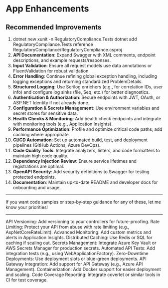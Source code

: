 
# App Enhancements

## Recommended Improvements

1. dotnet new xunit -n RegulatoryCompliance.Tests
dotnet add RegulatoryCompliance.Tests reference RegulatoryCompliance/RegulatoryCompliance.csproj
2. **API Documentation**: Expand Swagger with XML comments, endpoint descriptions, and example requests/responses.
3. **Input Validation**: Ensure all request models use data annotations or FluentValidation for robust validation.
4. **Error Handling**: Continue refining global exception handling, including logging exceptions and returning standardized ProblemDetails.
5. **Structured Logging**: Use Serilog enrichers (e.g., for correlation IDs, user info) and configure log sinks (file, Seq, etc.) for better diagnostics.
6. **Authentication & Authorization**: Secure endpoints with JWT, OAuth, or ASP.NET Identity if not already done.
7. **Configuration & Secrets Management**: Use environment variables and secret stores for sensitive data.
8. **Health Checks & Monitoring**: Add health check endpoints and integrate with monitoring tools (e.g., Application Insights).
9. **Performance Optimization**: Profile and optimize critical code paths; add caching where appropriate.
10. **CI/CD Automation**: Set up automated build, test, and deployment pipelines (GitHub Actions, Azure DevOps).
11. **Code Quality Tools**: Integrate analyzers, linters, and code formatters to maintain high code quality.
12. **Dependency Injection Review**: Ensure service lifetimes and registrations are optimal.
13. **OpenAPI Security**: Add security definitions to Swagger for testing protected endpoints.
14. **Documentation**: Maintain up-to-date README and developer docs for onboarding and usage.

---

If you want code samples or step-by-step guidance for any of these, let me know your priorities!

---------------------

API Versioning: Add versioning to your controllers for future-proofing.
Rate Limiting: Protect your API from abuse with rate limiting (e.g., AspNetCoreRateLimit).
Advanced Monitoring: Add custom metrics and alerts in Application Insights.
Distributed Caching: Use Redis or SQL for caching if scaling out.
Secrets Management: Integrate Azure Key Vault or AWS Secrets Manager for production secrets.
Automated API Tests: Add integration tests (e.g., using WebApplicationFactory).
Zero-Downtime Deployments: Use deployment slots or blue-green deployments.
API Gateway Integration: Add support for API Gateway (e.g., Azure API Management).
Containerization: Add Docker support for easier deployment and scaling.
Code Coverage Reporting: Integrate coverlet or similar tools in CI for test coverage.